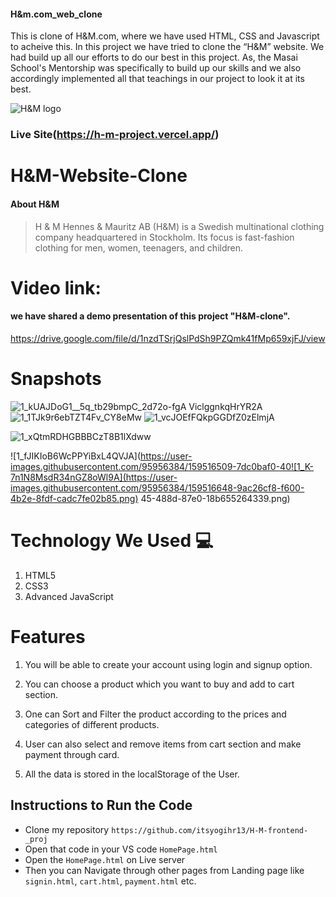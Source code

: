 
#### H&m.com_web_clone
This is clone of H&M.com, where we have used HTML, CSS and Javascript to acheive this.
In this project we have tried to clone the “H&M” website. We had build up all our efforts to do our best in this project. As, the Masai School's Mentorship  was specifically to build up our skills and we also accordingly implemented all that teachings in our project to look it at its best.

![H&M logo](https://user-images.githubusercontent.com/95956384/159513860-9dddc710-1107-4094-93b1-406325321175.png)

### Live Site(https://h-m-project.vercel.app/)

# H&M-Website-Clone
#### About H&M
> H & M Hennes & Mauritz AB (H&M) is a Swedish multinational clothing company headquartered in Stockholm. Its focus is fast-fashion clothing for men, women, teenagers, and children.
>  
# Video link:
 #### we have shared a demo presentation of this project "H&M-clone".
 
https://drive.google.com/file/d/1nzdTSrjQslPdSh9PZQmk41fMp659xjFJ/view
 
# Snapshots

![1_kUAJDoG![1__5q_tb29bmpC_2d72o-fgA](https://user-images.githubusercontent.com/95956384/159516350-bad1ac46-dea4-43fc-bfc6-4d4793991c75.png)
ViclggnkqHrYR2A](https://user-images.githubusercontent.com/95956384/159516336-b8947557-4795-4786-a98e-eb14ead9c88a.png)
![1_1TJk9r6ebTZT4Fv_CY8eMw](https://user-images.githubusercontent.com/95956384/159516434-c91549aa-33f4-4fa5-babe-9a9803762948.png)
![1_vcJOEfFQkpGGDfZ0zElmjA](https://user-images.githubusercontent.com/95956384/159516478-170e8d70-db1a-41e8-b9c0-48d24cf654a2.png)

![1_xQtmRDHGBBBCzT8B1lXdww](https://user-images.githubusercontent.com/95956384/159516543-0d8c81b3-aa89-465b-b9d7-8d2710ffbaaa.png)

![1_fJIKIoB6WcPPYiBxL4QVJA](https://user-images.githubusercontent.com/95956384/159516509-7dc0baf0-40![1_K-7n1N8MsdR34nGZ8oWl9A](https://user-images.githubusercontent.com/95956384/159516648-9ac26cf8-f600-4b2e-8fdf-cadc7fe02b85.png)
45-488d-87e0-18b655264339.png)




# Technology We Used :computer: 
1. HTML5
2. CSS3
3. Advanced JavaScript

# Features
1. You will be able to create your account using login and signup option.

2. You can choose a product which you want to buy and add to cart section.

3. One can Sort and Filter the product according to the prices and categories of different products.

4. User can also select and remove items from cart section and make payment through card.

5. All the data is stored in the localStorage of the User. 

## Instructions to Run the Code 

- Clone my repository `https://github.com/itsyogihr13/H-M-frontend-_proj`
- Open that code in your VS code `HomePage.html`
- Open the `HomePage.html` on Live server
- Then you can Navigate through other pages from Landing page like `signin.html`, `cart.html`, `payment.html` etc.

